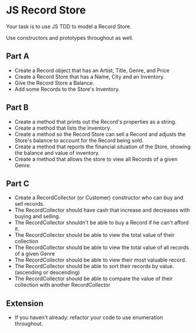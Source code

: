 # JS Record Store

Your task is to use JS TDD to model a Record Store.

Use constructors and prototypes throughout as well.

## Part A

- Create a Record object that has an Artist, Title, Genre, and Price
- Create a Record Store that has a Name, City and an Inventory.
- Give the Record Store a Balance.
- Add some Records to the Store's Inventory.

## Part B

- Create a method that prints out the Record's properties as a string.
- Create a method that lists the inventory.
- Create a method so the Record Store can sell a Record and adjusts the Store's balance to account for the Record being sold.
- Create a method that reports the financial situation of the Store, showing the balance and value of inventory.
- Create a method that allows the store to view all Records of a given Genre.

## Part C

- Create a RecordCollector (or Customer) constructor who can buy and sell records.
- The RecordCollector should have cash that increase and decreases with buying and selling.
- The RecordCollector shouldn't be able to buy a Record if he can't afford it.
- The RecordCollector should be able to view the total value of their collection
- The RecordCollector should be able to view the total value of all records of a given Genre
- The RecordCollector should be able to view their most valuable record.
- The RecordCollector should be able to sort their records by value. (ascending or descending)
- The RecordCollector should be able to compare the value of their collection with another RecordCollector


## Extension

- If you haven't already: refactor your code to use enumeration throughout. 
